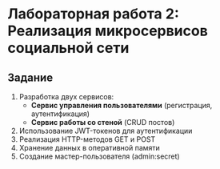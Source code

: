 # Лабораторная работа 2: Реализация микросервисов социальной сети

## Задание
1. Разработка двух сервисов:
   - **Сервис управления пользователями** (регистрация, аутентификация)
   - **Сервис работы со стеной** (CRUD постов)
2. Использование JWT-токенов для аутентификации
3. Реализация HTTP-методов GET и POST
4. Хранение данных в оперативной памяти
5. Создание мастер-пользователя (admin:secret)
